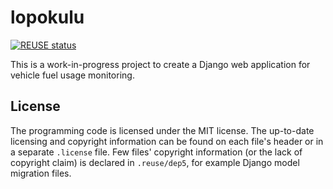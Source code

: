 <!--
SPDX-FileCopyrightText: 2021 Jani Lehtinen
SPDX-FileCopyrightText: 2021 Markus Ijäs
SPDX-FileCopyrightText: 2021 Markus Murto

SPDX-License-Identifier: CC0-1.0
-->

# lopokulu

[![REUSE status](https://api.reuse.software/badge/github.com/mtijas/lopokulu)](https://api.reuse.software/info/github.com/mtijas/lopokulu)

This is a work-in-progress project to create a Django web application for vehicle fuel usage monitoring.

## License

The programming code is licensed under the MIT license. The up-to-date licensing and copyright information can be found on each file's header or in a separate `.license` file. Few files' copyright information (or the lack of copyright claim) is declared in `.reuse/dep5`, for example Django model migration files.
